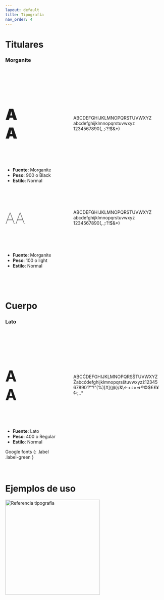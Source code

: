 ```yaml
---
layout: default
title: Tipografía
nav_order: 4
---
```


# Titulares

### Morganite
<br><br>

<div style="display:flex;flex-direction:row;flex-wrap:wrap;justify-content:space-between;align-items:center">
<div style="width:13%">
<h4 style="font-size: 3rem !important;font-weight:900">AA</h4>
</div>
<div style="width:54%;overflow-wrap: anywhere;padding: 1rem;">
ABCDEFGHIJKLMNOPQRSTUVWXYZ
abcdefghijklmnopqrstuvwxyz
1234567890(,.;:?!$&*)
</div>
<div style="width:33%">
<ul>
<li><strong>Fuente</strong>: Morganite</li>
<li><strong>Peso</strong>: 900 o Black</li>
<li><strong>Estilo</strong>: Normal</li>
</ul>
</div>
</div>

<div style="display:flex;flex-direction:row;flex-wrap:wrap;justify-content:space-between;align-items:center">
<div style="width:13%">
<h4 style="font-size: 3rem !important;font-weight:100">AA</h4>
</div>
<div style="width:54%;overflow-wrap: anywhere;padding: 1rem;">
ABCDEFGHIJKLMNOPQRSTUVWXYZ
abcdefghijklmnopqrstuvwxyz
1234567890(,.;:?!$&*)
</div>
<div style="width:33%">
<ul>
<li><strong>Fuente</strong>: Morganite</li>
<li><strong>Peso</strong>: 100 o light</li>
<li><strong>Estilo</strong>: Normal</li>
</ul>
</div>
</div>

<br><br>

# Cuerpo
### Lato
<br><br>

<div style="display:flex;flex-direction:row;flex-wrap:wrap;justify-content:space-between;align-items:center">
<div style="width:13%">
<h4 style="font-size: 3rem !important;">AA</h4>
</div>
<div style="width:54%;overflow-wrap: anywhere;padding: 1rem;">
ABCĆDEFGHIJKLMNOPQRSŠTUVWXYZŽabcćdefghijklmnopqrsštuvwxyzž1234567890‘?’“!”(%)[#]{@}/&\<-+÷×=>®©$€£¥¢:;,.*
</div>
<div style="width:33%">
<ul>
<li><strong>Fuente</strong>: Lato</li>
<li><strong>Peso</strong>: 400 o Regular</li>
<li><strong>Estilo</strong>: Normal</li>
</ul>
Google fonts
{: .label .label-green }
</div>
</div>
<br>
<br>

# Ejemplos de uso
<img src="../../assets/images/refe-typo-1.jpg" width="300" alt="Referencia tipografía"/>


